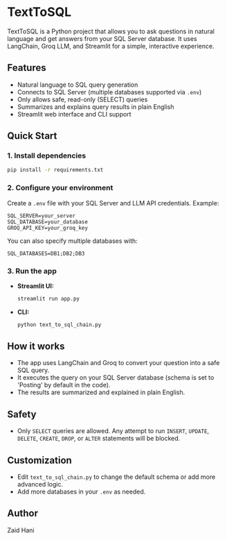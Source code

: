 
# TextToSQL

TextToSQL is a Python project that allows you to ask questions in natural language and get answers from your SQL Server database. It uses LangChain, Groq LLM, and Streamlit for a simple, interactive experience.

## Features

- Natural language to SQL query generation
- Connects to SQL Server (multiple databases supported via `.env`)
- Only allows safe, read-only (SELECT) queries
- Summarizes and explains query results in plain English
- Streamlit web interface and CLI support

## Quick Start

### 1. Install dependencies

```sh
pip install -r requirements.txt
```

### 2. Configure your environment

Create a `.env` file with your SQL Server and LLM API credentials. Example:

```
SQL_SERVER=your_server
SQL_DATABASE=your_database
GROQ_API_KEY=your_groq_key
```

You can also specify multiple databases with:
```
SQL_DATABASES=DB1;DB2;DB3
```

### 3. Run the app

- **Streamlit UI:**
	```sh
	streamlit run app.py
	```
- **CLI:**
	```sh
	python text_to_sql_chain.py
	```

## How it works

- The app uses LangChain and Groq to convert your question into a safe SQL query.
- It executes the query on your SQL Server database (schema is set to 'Posting' by default in the code).
- The results are summarized and explained in plain English.

## Safety

- Only `SELECT` queries are allowed. Any attempt to run `INSERT`, `UPDATE`, `DELETE`, `CREATE`, `DROP`, or `ALTER` statements will be blocked.

## Customization

- Edit `text_to_sql_chain.py` to change the default schema or add more advanced logic.
- Add more databases in your `.env` as needed.

## Author

Zaid Hani

